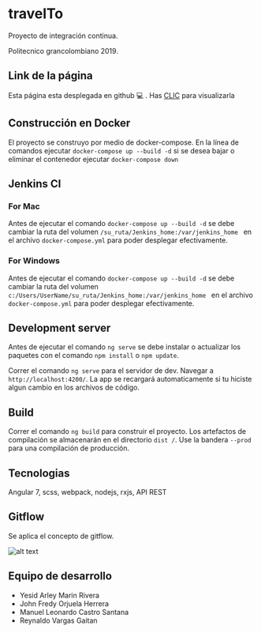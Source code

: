# travelTo

Proyecto de integración continua.

Politecnico grancolombiano 2019.


## Link de la página

Esta página esta desplegada en github :computer: . Has [CLIC](https://yesidmarin.github.io/travelTo/) para visualizarla

## Construcción en Docker

El proyecto se construyo por medio de docker-compose. En la línea de comandos ejecutar `docker-compose up --build -d` si se desea bajar o eliminar el contenedor ejecutar `docker-compose down`

## Jenkins CI

### For Mac
Antes de ejecutar el comando `docker-compose up --build -d` se debe cambiar la ruta del volumen `/su_ruta/Jenkins_home:/var/jenkins_home ` en el archivo `docker-compose.yml` para poder desplegar efectivamente.

### For Windows
Antes de ejecutar el comando `docker-compose up --build -d` se debe cambiar la ruta del volumen `c:/Users/UserName/su_ruta/Jenkins_home:/var/jenkins_home ` en el archivo `docker-compose.yml` para poder desplegar efectivamente.

## Development server

Antes de ejecutar el comando `ng serve` se debe instalar o actualizar los paquetes con el comando `npm install` o `npm update`. 

Correr el comando `ng serve` para el servidor de dev. Navegar a `http://localhost:4200/`. La app se recargará automaticamente si tu hiciste algun cambio en los archivos de código.

## Build

Correr el comando `ng build` para construir el proyecto. Los artefactos de compilación se almacenarán en el directorio `dist /`. Use la bandera `--prod` para una compilación de producción.

## Tecnologias

Angular 7, scss, webpack, nodejs, rxjs, API REST

## Gitflow

Se aplica el concepto de gitflow.

![alt text](https://user-images.githubusercontent.com/7549765/36916977-429c7dd0-1e34-11e8-8635-1b569453d0f5.png)

## Equipo de desarrollo

* Yesid Arley Marin Rivera
* John Fredy Orjuela Herrera
* Manuel Leonardo Castro Santana
* Reynaldo Vargas Gaitan

